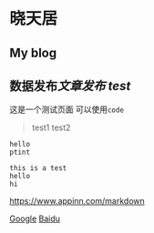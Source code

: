 # 晓天居

## My blog

**数据发布***文章发布*
***test***
---
这是一个测试页面
可以使用`code`

>test1
>test2

    hello
    ptint

```
this is a test
hello
hi
```
<https://www.appinn.com/markdown>

[Google](www.google.com)
[Baidu]



[Baidu]:(www.baidu.com)


